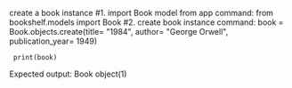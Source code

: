 create a book instance
#1. import Book model from app
   command: 
    from bookshelf.models import Book
#2. create book instance
    command:
     book = Book.objects.create(title= "1984", author= "George Orwell", publication_year= 1949)

     print(book)

Expected output:
    Book object(1)


